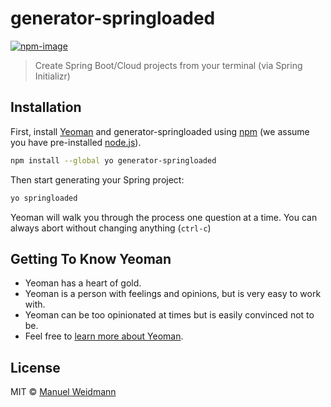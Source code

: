 # generator-springloaded
[![npm-image](https://badge.fury.io/js/generator-springloaded.svg "springloaded")](https://npmjs.org/package/generator-springloaded)

> Create Spring Boot/Cloud projects from your terminal (via Spring Initializr)

## Installation

First, install [Yeoman](http://yeoman.io) and generator-springloaded using [npm](https://www.npmjs.com/) (we assume you have pre-installed [node.js](https://nodejs.org/)).

```bash
npm install --global yo generator-springloaded
```

Then start generating your Spring project:

```bash
yo springloaded
```

Yeoman will walk you through the process one question at a time. You can always abort without changing anything (`ctrl-c`)

## Getting To Know Yeoman

 * Yeoman has a heart of gold.
 * Yeoman is a person with feelings and opinions, but is very easy to work with.
 * Yeoman can be too opinionated at times but is easily convinced not to be.
 * Feel free to [learn more about Yeoman](http://yeoman.io/).

## License

MIT © [Manuel Weidmann](github.com/vyo)

